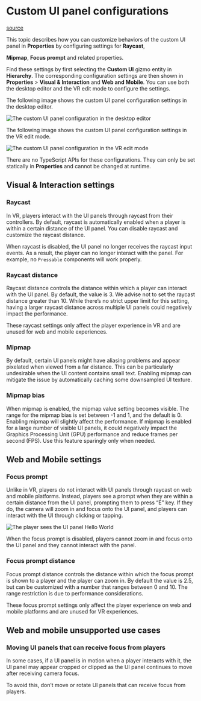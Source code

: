 # Custom UI panel configurations

[source](https://developers.meta.com/horizon-worlds/learn/documentation/desktop-editor/custom-ui/custom-ui-panel-configurations)

This topic describes how you can customize behaviors of the custom UI panel in **Properties** by configuring settings for **Raycast**, 

**Mipmap**, **Focus prompt** and related properties.

Find these settings by first selecting the **Custom UI** gizmo entity in **Hierarchy**. The corresponding configuration settings are then shown in **Properties** \> **Visual & Interaction** and **Web and Mobile**. You can use both the desktop editor and the VR edit mode to configure the settings.

The following image shows the custom UI panel configuration settings in the desktop editor.

![The custom UI panel configuration in the desktop editor](https://scontent.flba1-1.fna.fbcdn.net/v/t39.2365-6/479557627_652143570656931_7702822996273811762_n.png?_nc_cat=106&ccb=1-7&_nc_sid=e280be&_nc_ohc=ZtAK07xgweAQ7kNvwEI96FW&_nc_oc=AdmCTyo50A57dUO-OIg4YkJas_a_6dm4jkH3zNHaf55BKZdadJTjYUfBtVW3KsqBFdw&_nc_zt=14&_nc_ht=scontent.flba1-1.fna&_nc_gid=YjgEV1Uaa3Xp7Fnba_2gHg&oh=00_AfRxgHtW1f_cNcZMe1A48Rk8k_yIRim7ERWcyPCNn_3pmQ&oe=689BA1E8)

The following image shows the custom UI panel configuration settings in the VR edit mode.

![The custom UI panel configuration in the VR edit mode](https://scontent.flba1-1.fna.fbcdn.net/v/t39.2365-6/452635956_512500284621261_5681983915311645745_n.png?_nc_cat=110&ccb=1-7&_nc_sid=e280be&_nc_ohc=_bnoKTtEtXoQ7kNvwEnpVcG&_nc_oc=AdnWtKB-lnW_JRV3OLQAocfGSGFkdCxgqOTdYbFpDT4a7hdMoFcY13YHujIuCjNSj-U&_nc_zt=14&_nc_ht=scontent.flba1-1.fna&_nc_gid=YjgEV1Uaa3Xp7Fnba_2gHg&oh=00_AfQ23VBzwlNNtkOy6o3yK-bles-5Zz0T0WEiHXontXlOew&oe=689B92B5)

There are no TypeScript APIs for these configurations. They can only be set statically in **Properties** and cannot be changed at runtime.

## Visual & Interaction settings

### Raycast

In VR, players interact with the UI panels through raycast from their controllers. By default, raycast is automatically enabled when a player is within a certain distance of the UI panel. You can disable raycast and customize the raycast distance.

When raycast is disabled, the UI panel no longer receives the raycast input events. As a result, the player can no longer interact with the panel. For example, no `Pressable` components will work properly.

### Raycast distance

Raycast distance controls the distance within which a player can interact with the UI panel. By default, the value is 3. We advise not to set the raycast distance greater than 10. While there’s no strict upper limit for this setting, having a larger raycast distance across multiple UI panels could negatively impact the performance.

These raycast settings only affect the player experience in VR and are unused for web and mobile experiences.

### Mipmap

By default, certain UI panels might have aliasing problems and appear pixelated when viewed from a far distance. This can be particularly undesirable when the UI content contains small text. Enabling mipmap can mitigate the issue by automatically caching some downsampled UI texture.

### Mipmap bias

When mipmap is enabled, the mipmap value setting becomes visible. The range for the mipmap bias is set between -1 and 1, and the default is 0. Enabling mipmap will slightly affect the performance. If mipmap is enabled for a large number of visible UI panels, it could negatively impact the Graphics Processing Unit (GPU) performance and reduce frames per second (FPS). Use this feature sparingly only when needed.

## Web and Mobile settings

### Focus prompt

Unlike in VR, players do not interact with UI panels through raycast on web and mobile platforms. Instead, players see a prompt when they are within a certain distance from the UI panel, prompting them to press “E” key. If they do, the camera will zoom in and focus onto the UI panel, and players can interact with the UI through clicking or tapping.

![The player sees the UI panel Hello World](https://scontent.flba1-1.fna.fbcdn.net/v/t39.2365-6/452578647_512500234621266_5966921107344277803_n.png?_nc_cat=105&ccb=1-7&_nc_sid=e280be&_nc_ohc=chFEXGAU1ZcQ7kNvwHgqe0J&_nc_oc=AdkkHHNMOoxs3kEgvniZY-iM4tGGZQJW7pcKcttsomQAhks8ghPiPnZg7PkmzNY0S1U&_nc_zt=14&_nc_ht=scontent.flba1-1.fna&_nc_gid=YjgEV1Uaa3Xp7Fnba_2gHg&oh=00_AfTZAEw4yRgQsEEP2SEnTxAO0fX74gQU45FLoZM5tdFnNw&oe=689B992F)

When the focus prompt is disabled, players cannot zoom in and focus onto the UI panel and they cannot interact with the panel.

### Focus prompt distance

Focus prompt distance controls the distance within which the focus prompt is shown to a player and the player can zoom in. By default the value is 2.5, but can be customized with a number that ranges between 0 and 10. The range restriction is due to performance considerations.

These focus prompt settings only affect the player experience on web and mobile platforms and are unused for VR experiences.

## Web and mobile unsupported use cases

### Moving UI panels that can receive focus from players

In some cases, if a UI panel is in motion when a player interacts with it, the UI panel may appear cropped or clipped as the UI panel continues to move after receiving camera focus.

To avoid this, don’t move or rotate UI panels that can receive focus from players.

 

 

 

 

 

 

 

 

 

 

 

 

 

 

 

 

 

 

 

 

 

 

 

 

 

 

 

 

 

 

 

 

 

 

 

 

 

 

 

 

 

 

 

 

 

 

 